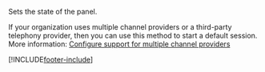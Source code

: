 Sets the state of the panel.

If your organization uses multiple channel providers or a third-party telephony provider, then you can use this method to start a default session. More information: [Configure support for multiple channel providers](../../../support-multiple-providers.md)

[!INCLUDE[footer-include](../../../../../../includes/footer-banner.md)]
